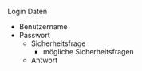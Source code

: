 Login Daten

- Benutzername
- Passwort
  - Sicherheitsfrage
    - mögliche Sicherheitsfragen
  - Antwort
